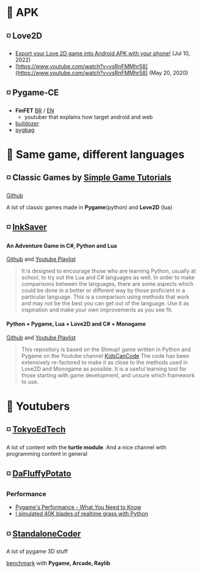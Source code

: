 

# :green_book: APK

## :white_medium_small_square: Love2D

- [Export your Love 2D game into Android APK with your phone!](https://www.youtube.com/watch?v=DFsSwAhSdVE) (Jul 10, 2022)
- [https://www.youtube.com/watch?v=vsRnFMMhr58](https://www.youtube.com/watch?v=vsRnFMMhr58) (May 20, 2020)

## :white_medium_small_square: Pygame-CE

- **FinFET** [BR](https://www.youtube.com/@FinFETptBR/videos) / [EN](https://www.youtube.com/c/FinFET/videos)
  - youtuber that explains how target android and web
- [buildozer](https://buildozer.readthedocs.io/en/latest/index.html)
- [pygbag](https://github.com/pygame-web/pygbag)

# :blue_book: Same game, different languages


## :white_medium_small_square:	Classic Games by [Simple Game Tutorials](https://simplegametutorials.github.io/)

[Github](https://github.com/simplegametutorials/simplegametutorials)

A lot of classic games made in **Pygame**(python) and **Love2D** (lua)  


## :white_medium_small_square:	[InkSaver](https://www.youtube.com/@Inksaver/videos)

#### An Adventure Game in C#, Python and Lua

[Github](https://github.com/Inksaver/Multi-Language-Adventure-Game) and 
[Youtube Playlist](https://www.youtube.com/watch?v=RVHlOwpIKmE&list=PLE8GQEkUWuwFOucS1xbjn0WK50cIQR5_7)

> It is designed to encourage those who are learning Python, usually at school, to try out the Lua and C# languages as well. In order to make comparisons between the languages, there are some aspects which could be done in a better or different way by those proficient in a particular language. This is a comparison using methods that work and may not be the best you can get out of the language. Use it as inspiration and make your own improvements as you see fit.

#### Python + Pygame,  Lua + Love2D  and  C# + Monogame

[Github](https://github.com/Inksaver/Shmup_With_Pygame_Love2D_Monogame) and 
[Youtube Playlist](https://www.youtube.com/playlist?list=PLE8GQEkUWuwGPi2WDiiQihG5nIZMecLHP)

>This repository is based on the Shmup! game written in Python and Pygame on the Youtube channel [KidsCanCode](https://www.youtube.com/watch?v=nGufy7weyGY)
>The code has been extensively re-factored to make it as close to the methods used in Love2D and Monogame as possible. It is a useful learning tool for those starting with game development, and unsure which framework to use.


# :closed_book: Youtubers


## :white_medium_small_square:	[TokyoEdTech](https://www.youtube.com/@TokyoEdTech/playlists)

A lot of content with the **turtle module**. And a nice channel with programming content in general


## :white_medium_small_square:	[DaFluffyPotato](https://www.youtube.com/@DaFluffyPotato/videos)

### Performance

- [Pygame's Performance - What You Need to Know](https://www.youtube.com/watch?v=hnKocNdF9-U)
- [I simulated 40K blades of realtime grass with Python](https://www.youtube.com/watch?v=3hGcW77M-84)

## :white_medium_small_square:	[StandaloneCoder](https://www.youtube.com/@StandaloneCoder/videos)

 A lot of pygame 3D stuff

 [benchmark](https://github.com/StanislavPetrovV/Benchmark-2D) with **Pygame, Arcade, Raylib**
